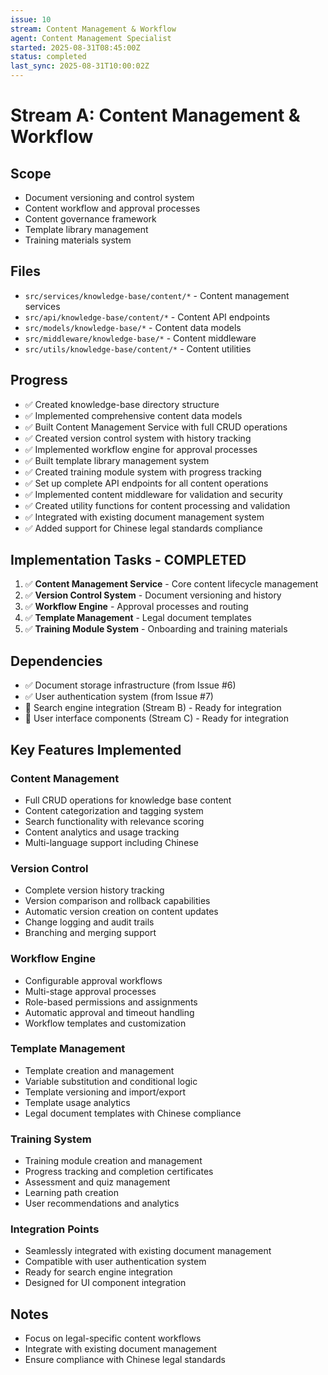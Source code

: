 ```yaml
---
issue: 10
stream: Content Management & Workflow
agent: Content Management Specialist
started: 2025-08-31T08:45:00Z
status: completed
last_sync: 2025-08-31T10:00:02Z
---
```


# Stream A: Content Management & Workflow

## Scope
- Document versioning and control system
- Content workflow and approval processes
- Content governance framework
- Template library management
- Training materials system

## Files
- `src/services/knowledge-base/content/*` - Content management services
- `src/api/knowledge-base/content/*` - Content API endpoints
- `src/models/knowledge-base/*` - Content data models
- `src/middleware/knowledge-base/*` - Content middleware
- `src/utils/knowledge-base/content/*` - Content utilities

## Progress
- ✅ Created knowledge-base directory structure
- ✅ Implemented comprehensive content data models
- ✅ Built Content Management Service with full CRUD operations
- ✅ Created version control system with history tracking
- ✅ Implemented workflow engine for approval processes
- ✅ Built template library management system
- ✅ Created training module system with progress tracking
- ✅ Set up complete API endpoints for all content operations
- ✅ Implemented content middleware for validation and security
- ✅ Created utility functions for content processing and validation
- ✅ Integrated with existing document management system
- ✅ Added support for Chinese legal standards compliance

## Implementation Tasks - COMPLETED
1. ✅ **Content Management Service** - Core content lifecycle management
2. ✅ **Version Control System** - Document versioning and history
3. ✅ **Workflow Engine** - Approval processes and routing
4. ✅ **Template Management** - Legal document templates
5. ✅ **Training Module System** - Onboarding and training materials

## Dependencies
- ✅ Document storage infrastructure (from Issue #6)
- ✅ User authentication system (from Issue #7)
- 🔄 Search engine integration (Stream B) - Ready for integration
- 🔄 User interface components (Stream C) - Ready for integration

## Key Features Implemented

### Content Management
- Full CRUD operations for knowledge base content
- Content categorization and tagging system
- Search functionality with relevance scoring
- Content analytics and usage tracking
- Multi-language support including Chinese

### Version Control
- Complete version history tracking
- Version comparison and rollback capabilities
- Automatic version creation on content updates
- Change logging and audit trails
- Branching and merging support

### Workflow Engine
- Configurable approval workflows
- Multi-stage approval processes
- Role-based permissions and assignments
- Automatic approval and timeout handling
- Workflow templates and customization

### Template Management
- Template creation and management
- Variable substitution and conditional logic
- Template versioning and import/export
- Template usage analytics
- Legal document templates with Chinese compliance

### Training System
- Training module creation and management
- Progress tracking and completion certificates
- Assessment and quiz management
- Learning path creation
- User recommendations and analytics

### Integration Points
- Seamlessly integrated with existing document management
- Compatible with user authentication system
- Ready for search engine integration
- Designed for UI component integration

## Notes
- Focus on legal-specific content workflows
- Integrate with existing document management
- Ensure compliance with Chinese legal standards